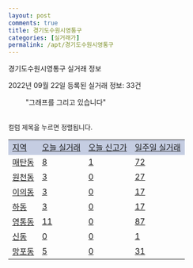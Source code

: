 ```yaml
---
layout: post
comments: true
title: 경기도수원시영통구
categories: [실거래가]
permalink: /apt/경기도수원시영통구
---
```


경기도수원시영통구 실거래 정보

2022년 09월 22일 등록된 실거래 정보: 33건

<!--<script async src="https://pagead2.googlesyndication.com/pagead/js/adsbygoogle.js?client=ca-pub-3485438051770037"
 crossorigin="anonymous"></script>-->

<script type="text/javascript">
  google.charts.load('current', {'packages':['corechart']});
  google.charts.setOnLoadCallback(drawChart);

  function drawChart() {
    var data = google.visualization.arrayToDataTable([['거래일', '매매', '전월세', '전매'], ['21-01', 5, 5, 0], ['21-02', 0, 2, 0], ['21-03', 0, 7, 0], ['21-04', 0, 1, 0], ['21-05', 0, 4, 0], ['21-06', 0, 3, 0], ['21-07', 16, 71, 0], ['21-08', 192, 197, 0], ['21-09', 87, 151, 0], ['21-10', 255, 709, 0], ['21-11', 141, 573, 0], ['21-12', 108, 818, 0], ['22-01', 97, 729, 0], ['22-02', 99, 780, 0], ['22-03', 177, 752, 0], ['22-04', 194, 772, 0], ['22-05', 157, 662, 0], ['22-06', 107, 683, 1], ['22-07', 87, 763, 0], ['22-08', 70, 678, 0], ['22-09', 9, 293, 0]]);

    var options = {
      title: '최근 1년간 유형별 거래량 추이',
      legend: { position: 'bottom' }
    };

    setTimeout(function() {
        var chart = new google.visualization.LineChart(document.getElementById('columnchart_material'));
        chart.draw(data, (options));
        document.getElementById('loading').style.display = 'none';
        var dayLabel = (new Date()).getDay();
        if (dayLabel < 2) {
            sorttable.innerSortFunction.apply(document.getElementById('week'), []);
            sorttable.innerSortFunction.apply(document.getElementById('week'), []);        
        }
        else {
            sorttable.innerSortFunction.apply(document.getElementById('today'), []);
            sorttable.innerSortFunction.apply(document.getElementById('today'), []);
        }
    }, 200);

  }
</script>

<div id="loading" style="z-index:20; display: block; margin-left: 35px">"그래프를 그리고 있습니다"</div>
<div id="columnchart_material" style="width: 95%; margin-left: -35px; display: block"></div>
<!--<div style="width: 95%; margin-left: -35px; display: block">
      <script async src="https://pagead2.googlesyndication.com/pagead/js/adsbygoogle.js?client=ca-pub-3485438051770037"
          crossorigin="anonymous"></script>
      <ins class="adsbygoogle"
          style="display:block"
          data-ad-format="fluid"
          data-ad-layout-key="-fb+5w+4e-db+86"
          data-ad-client="ca-pub-3485438051770037"
          data-ad-slot="1827090281"></ins>
      <script>
          (adsbygoogle = window.adsbygoogle || []).push({});
      </script>
</div>-->
<br>

<font size='small' style='font-size: small;'>컬럼 제목을 누르면 정렬됩니다.</font>
<table class="sortable">
  <tr style='background-color: rgba(114, 132, 186,0.4);'>
    <td id="region"><a href="#">지역</a></td>
    <td id="today"><a href="#">오늘 실거래</a></td>
    <td id="today_new"><a href="#">오늘 신고가</a></td>
    <td id="week"><a href="#">일주일 실거래</a></td>
  </tr>

  
  <tr class="item">
    <td><a href="경기도수원시영통구매탄동">매탄동</a></td>
    <td><a href="경기도수원시영통구매탄동">8</a></td>
    <td><a href="경기도수원시영통구매탄동">1</a></td>
    <td><a href="경기도수원시영통구매탄동">72</a></td>
  </tr>
    

  <tr class="item">
    <td><a href="경기도수원시영통구원천동">원천동</a></td>
    <td><a href="경기도수원시영통구원천동">3</a></td>
    <td><a href="경기도수원시영통구원천동">0</a></td>
    <td><a href="경기도수원시영통구원천동">27</a></td>
  </tr>
    

  <tr class="item">
    <td><a href="경기도수원시영통구이의동">이의동</a></td>
    <td><a href="경기도수원시영통구이의동">3</a></td>
    <td><a href="경기도수원시영통구이의동">0</a></td>
    <td><a href="경기도수원시영통구이의동">17</a></td>
  </tr>
    

  <tr class="item">
    <td><a href="경기도수원시영통구하동">하동</a></td>
    <td><a href="경기도수원시영통구하동">3</a></td>
    <td><a href="경기도수원시영통구하동">0</a></td>
    <td><a href="경기도수원시영통구하동">17</a></td>
  </tr>
    

  <tr class="item">
    <td><a href="경기도수원시영통구영통동">영통동</a></td>
    <td><a href="경기도수원시영통구영통동">11</a></td>
    <td><a href="경기도수원시영통구영통동">0</a></td>
    <td><a href="경기도수원시영통구영통동">87</a></td>
  </tr>
    

  <tr class="item">
    <td><a href="경기도수원시영통구신동">신동</a></td>
    <td><a href="경기도수원시영통구신동">0</a></td>
    <td><a href="경기도수원시영통구신동">0</a></td>
    <td><a href="경기도수원시영통구신동">1</a></td>
  </tr>
    

  <tr class="item">
    <td><a href="경기도수원시영통구망포동">망포동</a></td>
    <td><a href="경기도수원시영통구망포동">5</a></td>
    <td><a href="경기도수원시영통구망포동">0</a></td>
    <td><a href="경기도수원시영통구망포동">31</a></td>
  </tr>
    


</table>


    